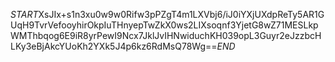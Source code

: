 $START$XsJIx+s1n3xu0w9w0Rifw3pPZgT4m1LXVbj6/iJ0iYXjUXdpReTy5AR1GUqH9TvrVefooyhirOkpIuTHnyepTwZkX0ws2LIXsoqnf3YjetG8wZ71MESLkpWMThbqog6E9iR8yrPewI9Ncx7JklJvIHNwiduchKH039opL3Guyr2eJzzbcHLKy3eBjAkcYUoKh2YXk5J4p6kz6RdMsQ78Wg==$END$
